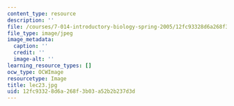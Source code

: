 ```yaml
---
content_type: resource
description: ''
file: /courses/7-014-introductory-biology-spring-2005/12fc93328d6a268f3b03a52b2b237d3d_lec23.jpg
file_type: image/jpeg
image_metadata:
  caption: ''
  credit: ''
  image-alt: ''
learning_resource_types: []
ocw_type: OCWImage
resourcetype: Image
title: lec23.jpg
uid: 12fc9332-8d6a-268f-3b03-a52b2b237d3d
---
```

